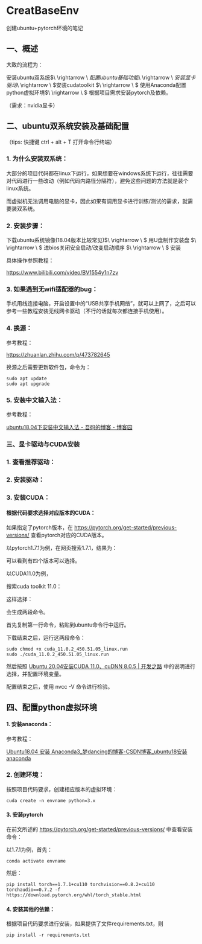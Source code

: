 # CreatBaseEnv

创建ubuntu+pytorch环境的笔记

## 一、概述

大致的流程为：

安装ubuntu双系统$\ \rightarrow \ $配置ubuntu基础功能$\ \rightarrow \ $安装显卡驱动$\ \rightarrow \ $安装cudatoolkit $\ \rightarrow \ $ 使用Anaconda配置python虚拟环境$\ \rightarrow \ $ 根据项目需求安装pytorch及依赖。

（需求：nvidia显卡）

## 二、ubuntu双系统安装及基础配置

（tips: 快捷键 ctrl + alt + T 打开命令行终端）

### 1. 为什么安装双系统：

大部分的项目代码都在linux下运行，如果想要在windows系统下运行，往往需要对代码进行一些改动（例如代码内路径分隔符），避免这些问题的方法就是装个linux系统。

而虚拟机无法调用电脑的显卡，因此如果有调用显卡进行训练/测试的需求，就需要装双系统。

### 2. 安装步骤：

下载ubuntu系统镜像(18.04版本比较常见)$\ \rightarrow \ $ 用U盘制作安装盘 $\ \rightarrow \ $ 进bios关闭安全启动/改变启动顺序 $\ \rightarrow \ $ 安装

具体操作参照教程：

https://www.bilibili.com/video/BV1554y1n7zv

### 3. 如果遇到无wifi适配器的bug：

手机用线连接电脑，开启设置中的“USB共享手机网络”，就可以上网了，之后可以参考一些教程安装无线网卡驱动（不行的话就每次都连接手机使用）。

### 4. 换源：

参考教程：

https://zhuanlan.zhihu.com/p/473782645

换源之后需要更新软件包，命令为：

```
sudo apt update
sudo apt upgrade
```

### 5. 安装中文输入法：

参考教程：

[ubuntu18.04下安装中文输入法 - 吾码的博客 - 博客园](https://www.cnblogs.com/51ma/p/12868504.html)

### 三、显卡驱动与CUDA安装

### 1. 查看推荐驱动：

### 2. 安装驱动：

### 3. 安装CUDA：

#### 根据代码要求选择对应版本的CUDA：

如果指定了pytorch版本，在 https://pytorch.org/get-started/previous-versions/ 查看pytorch对应的CUDA版本。

以pytorch1.7.1为例，在网页搜索1.7.1，结果为：



可以看到有四个版本可以选择。

以CUDA11.0为例，

搜索cuda toolkit 11.0：

这样选择：

会生成两段命令。

首先复制第一行命令，粘贴到ubuntu命令行中运行。

下载结束之后，运行这两段命令：

```
sudo chmod +x cuda_11.0.2_450.51.05_linux.run
sudo ./cuda_11.0.2_450.51.05_linux.run
```

然后按照 [Ubuntu 20.04安装CUDA 11.0、cuDNN 8.0.5 | 开发之路](http://www.linuxchn.com/ubuntu-20-04%E5%AE%89%E8%A3%85cuda-11-0%E3%80%81cudnn-8-0-5/) 中的说明进行选择，并配置环境变量。

配置结束之后，使用 nvcc -V 命令进行检验。

## 四、配置python虚拟环境

#### 1. 安装anaconda：

参考教程：

[Ubuntu18.04 安装 Anaconda3_梦dancing的博客-CSDN博客_ubuntu18安装anaconda](https://blog.csdn.net/qq_15192373/article/details/81091098)

### 2. 创建环境：

按照项目代码要求，创建相应版本的虚拟环境：

```
cuda create -n envname python=3.x
```

#### 3. 安装pytorch

在前文所述的 https://pytorch.org/get-started/previous-versions/ 中查看安装命令：

以1.7.1为例，首先：

```
conda activate envname
```

然后：

```
pip install torch==1.7.1+cu110 torchvision==0.8.2+cu110 torchaudio==0.7.2 -f https://download.pytorch.org/whl/torch_stable.html
```

#### 4. 安装其他的依赖：

根据项目代码要求进行安装，如果提供了文件requirements.txt，则

```
pip install -r requirements.txt
```
